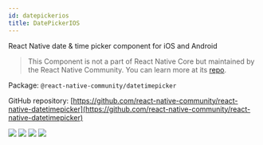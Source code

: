 ```yaml
---
id: datepickerios
title: DatePickerIOS
---
```


React Native date & time picker component for iOS and Android

> This Component is not a part of React Native Core but maintained by the React Native Community. You can learn more at its [repo](https://github.com/react-native-community/react-native-datetimepicker).

Package: `@react-native-community/datetimepicker`

GitHub repository: [https://github.com/react-native-community/react-native-datetimepicker](https://github.com/react-native-community/react-native-datetimepicker)

<div class="docs_badges">
<img src="https://img.shields.io/github/stars/react-native-community/react-native-datetimepicker?style=social" />
<img src="https://img.shields.io/github/issues-pr-raw/react-native-community/react-native-datetimepicker" />
<img src="https://img.shields.io/github/issues-raw/react-native-community/react-native-datetimepicker" />
<img src="https://img.shields.io/npm/v/@react-native-community/datetimepicker" />
</div>
